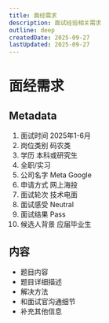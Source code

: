 ```yaml
---
title: 面经需求
description: 面试经验相关需求
outline: deep
createdDate: 2025-09-27
lastUpdated: 2025-09-27
---
```

# 面经需求

## Metadata

1. 面试时间 2025年1-6月
2. 岗位类别 码农类
3. 学历 本科或研究生
4. 全职/实习 
5. 公司名字 Meta Google
6. 申请方式 网上海投
7. 面试轮次 技术电面
8. 面试感受 Neutral
9. 面试结果 Pass
10. 候选人背景 应届毕业生


## 内容

- 题目内容
- 题目详细描述
- 解决方法
- 和面试官沟通细节
- 补充其他信息